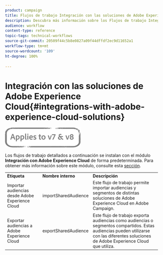 ```yaml
---
product: campaign
title: Flujos de trabajo Integración con las soluciones de Adobe Experience Cloud
description: Descubra más información sobre los Flujos de trabajo Integración con las soluciones de Adobe Experience Cloud
audience: workflow
content-type: reference
topic-tags: technical-workflows
source-git-commit: 20509f44c5b8e0827a09f44dffdf2ec9d11652a1
workflow-type: tm+mt
source-wordcount: '109'
ht-degree: 100%

---
```



# Integración con las soluciones de Adobe Experience Cloud{#integrations-with-adobe-experience-cloud-solutions}

![](../../assets/common.svg)

Los flujos de trabajo detallados a continuación se instalan con el módulo **Integración con Adobe Experience Cloud** de forma predeterminada. Para obtener más información sobre este módulo, consulte esta [sección](../../integrations/using/configuring-ims.md#installing-the-package).

<table> 
 <tbody> 
  <tr> 
   <td> <strong>Etiqueta</strong><br /> </td> 
   <td> <strong>Nombre interno</strong><br /> </td> 
   <td> <strong>Descripción</strong><br /> </td> 
  </tr> 
  <tr> 
   <td> <span class="uicontrol">Importar audiencias desde Adobe Experience Cloud</span> <br /> </td> 
   <td> <span class="uicontrol">importSharedAudience</span> <br /> </td> 
   <td> Este flujo de trabajo permite importar audiencias y segmentos de distintas soluciones de Adobe Experience Cloud en Adobe Campaign.<br /> </td> 
  </tr> 
  <tr> 
   <td> <span class="uicontrol">Exportar audiencias a Adobe Experience Cloud</span> <br /> </td> 
   <td> <span class="uicontrol">exportSharedAudience</span> <br /> </td> 
   <td> Este flujo de trabajo exporta audiencias como audiencias o segmentos compartidos. Estas audiencias pueden utilizarse con las diferentes soluciones de Adobe Experience Cloud que utiliza.<br /> </td> 
  </tr> 
 </tbody> 
</table>

